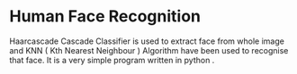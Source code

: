 # Human Face Recognition 
Haarcascade  Cascade Classifier is used to extract face from whole image and KNN ( Kth Nearest Neighbour  ) Algorithm have been used to recognise that face. It is a very simple program  written  in python .
